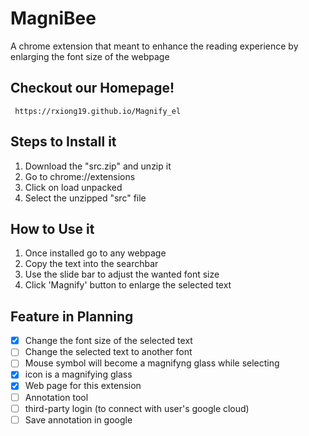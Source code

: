 # MagniBee
  A chrome extension that meant to enhance the reading experience by enlarging the font size of the webpage
  
  ## Checkout our Homepage!
     https://rxiong19.github.io/Magnify_el
  
  ## Steps to Install it
  1. Download the "src.zip" and unzip it
  2. Go to chrome://extensions
  3. Click on load unpacked
  4. Select the unzipped "src" file
  
  ## How to Use it
  1. Once installed go to any webpage
  2. Copy the text into the searchbar
  3. Use the slide bar to adjust the wanted font size
  4. Click 'Magnify' button to enlarge the selected text
  
  ## Feature in Planning
  - [x] Change the font size of the selected text
  - [ ] Change the selected text to another font
  - [ ] Mouse symbol will become a magnifyng glass while selecting
  - [x] icon is a magnifying glass
  - [x] Web page for this extension
  - [ ] Annotation tool 
  - [ ] third-party login (to connect with user's google cloud)
  - [ ] Save annotation in google
